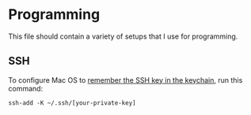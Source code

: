 # Programming

This file should contain a variety of setups that I use for programming.

## SSH

To configure Mac OS to
[remember the SSH key in the keychain](https://apple.stackexchange.com/questions/48502/how-can-i-permanently-add-my-ssh-private-key-to-keychain-so-it-is-automatically),
run this command:

```
ssh-add -K ~/.ssh/[your-private-key]
```
